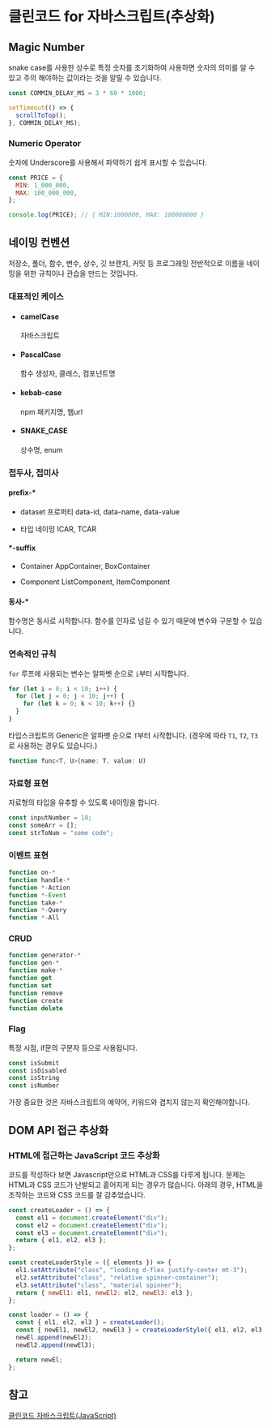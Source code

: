 # 클린코드 for 자바스크립트(추상화)

## Magic Number

snake case를 사용한 상수로 특정 숫자를 초기화하여 사용하면 숫자의 의미를 알 수 있고 주의 해야하는 값이라는 것을 알릴 수 있습니다.

```javascript
const COMMIN_DELAY_MS = 3 * 60 * 1000;

setTimeout(() => {
  scrollToTop();
}, COMMIN_DELAY_MS);
```

### Numeric Operator

숫자에 Underscore를 사용해서 파악하기 쉽게 표시할 수 있습니다.

```javascript
const PRICE = {
  MIN: 1_000_000,
  MAX: 100_000_000,
};

console.log(PRICE); // { MIN:1000000, MAX: 100000000 }
```

## 네이밍 컨벤션

저장소, 폴더, 함수, 변수, 상수, 깃 브랜치, 커밋 등 프로그래밍 전반적으로 이름을 네이밍을 위한 규칙이나 관습을 만드는 것입니다.

### 대표적인 케이스

- #### camelCase

  자바스크립트

- #### PascalCase

  함수 생성자, 클래스, 컴포넌트명

- #### kebab-case

  npm 패키지명, 웹url

- #### SNAKE_CASE

  상수명, enum

### 접두사, 접미사

#### prefix-\*

- dataset 프로퍼티
  data-id, data-name, data-value

- 타입 네이밍
  ICAR, TCAR

#### \*-suffix

- Container
  AppContainer, BoxContainer

- Component
  ListComponent, ItemComponent

#### 동사-\*

함수명은 동사로 시작합니다.
함수를 인자로 넘길 수 있기 때문에 변수와 구분할 수 있습니다.

### 연속적인 규칙

`for` 루프에 사용되는 변수는 알파벳 순으로 `i`부터 시작합니다.

```javascript
for (let i = 0; i < 10; i++) {
  for (let j = 0; j < 10; j++) {
    for (let k = 0; k < 10; k++) {}
  }
}
```

타입스크립트의 Generic은 알파벳 순으로 `T`부터 시작합니다.
(경우에 따라 `T1`, `T2`, `T3`로 사용하는 경우도 있습니다.)

```javascript
function func<T, U>(name: T, value: U)
```

### 자료형 표현

자료형의 타입을 유추할 수 있도록 네이밍을 합니다.

```javascript
const inputNumber = 10;
const someArr = [];
const strToNum = "some code";
```

### 이벤트 표현

```javascript
function on-*
function handle-*
function *-Action
function *-Event
function take-*
function *-Query
function *-All
```

### CRUD

```javascript
function generator-*
function gen-*
function make-*
function get
function set
function remove
function create
function delete
```

### Flag

특정 시점, if문의 구분자 등으로 사용됩니다.

```javascript
const isSubmit
const isDisabled
const isString
const isNumber
```

가장 중요한 것은 자바스크립트의 예약어, 키워드와 겹치지 않는지 확인해야합니다.

## DOM API 접근 추상화

### HTML에 접근하는 JavaScript 코드 추상화

코드를 작성하다 보면 Javascript만으로 HTML과 CSS를 다루게 됩니다.
문제는 HTML과 CSS 코드가 난발되고 흩어지게 되는 경우가 많습니다.
아래의 경우, HTML을 조작하는 코드와 CSS 코드를 잘 감추었습니다.

```javascript
const createLoader = () => {
  const el1 = document.createElement("div");
  const el2 = document.createElement("div");
  const el3 = document.createElement("div");
  return { el1, el2, el3 };
};

const createLoaderStyle = ({ elements }) => {
  el1.setAttribute("class", "loading d-flex justify-center mt-3");
  el2.setAttribute("class", "relative spinner-container");
  el3.setAttribute("class", "material spinner");
  return { newEl1: el1, newEl2: el2, newEl3: el3 };
};

const loader = () => {
  const { el1, el2, el3 } = createLoader();
  const { newEl1, newEl2, newEl3 } = createLoaderStyle({ el1, el2, el3 });
  newEl.append(newEl2);
  newEl2.append(newEl3);

  return newEl;
};
```

## 참고

[클린코드 자바스크립트(JavaScript)](https://www.udemy.com/course/clean-code-js/)
